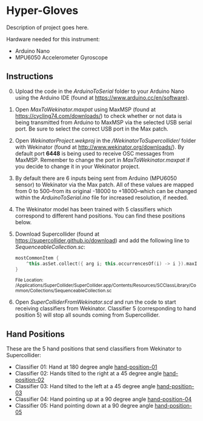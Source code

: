 # **Hyper-Gloves**

Description of project goes here.

Hardware needed for this instrument:

* Arduino Nano
* MPU6050 Accelerometer Gyroscope

## Instructions

0. Upload the code in the *ArduinoToSerial* folder to your Arduino Nano using the Arduino IDE (found at https://www.arduino.cc/en/software).

1. Open *MaxToWekinator.maxpat* using MaxMSP (found at https://cycling74.com/downloads/) to check whether or not data is being transmitted from Arduino to MaxMSP via the selected USB serial port. Be sure to select the correct USB port in the Max patch.

2. Open *WekinatorProject.wekproj* in the */WekinatorToSupercollider/* folder with Wekinator  (found at http://www.wekinator.org/downloads/). By default port **6448** is being used to receive OSC messages from MaxMSP. Remember to change the port in *MaxToWekinator.maxpat* if you decide to change it in your Wekinator project.

3. By default there are 6 inputs being sent from Arduino (MPU6050 sensor) to Wekinator via the Max patch. All of these values are mapped from 0 to 500–from its original -18000 to +18000–which can be changed within the *ArduinoToSerial.ino* file for increased resolution, if needed.

4. The Wekinator model has been trained with 5 classifiers which correspond to different hand positions. You can find these positions below.

5. Download Supercollider (found at https://supercollider.github.io/download) and add the following line to *SequenceableCollection.sc*:

   ```C++
   mostCommonItem {
       ^this.asSet.collect({ arg i; this.occurrencesOf(i) -> i }).maxItem.value
   }
   ```

   <sub>File Location: /Applications/SuperCollider/SuperCollider.app/Contents/Resources/SCClassLibrary/Common/Collections/SequenceableCollection.sc </sub>

4. Open *SuperColliderFromWekinator.scd* and run the code to start receiving classifiers from Wekinator. Classifier 5 (corresponding to hand position 5) will stop all sounds coming from Supercollider.

## Hand Positions

These are the 5 hand positions that send classifiers from Wekinator to Supercollider:

- Classifier 01:
  Hand at 180 degree angle
  [hand-position-01](https://i.ibb.co/wr42fDq/hand-position-1.png)
- Classifier 02:
  Hands tilted to the right at a 45 degree angle
  [hand-position-02](https://i.ibb.co/Sr4J2j3/hand-position-2.jpg)
- Classifier 03:
  Hand tilted to the left at a 45 degree angle
  [hand-position-03](https://i.ibb.co/R6HqQKP/hand-position-3.jpg)
- Classifier 04:
  Hand pointing up at a 90 degree angle
  [hand-position-04](https://i.ibb.co/K2fVNGq/hand-position-4.jpg)
- Classifier 05:
  Hand pointing down at a 90 degree angle
  [hand-position-05](https://i.ibb.co/RQTNfDq/hand-position-5.png)

